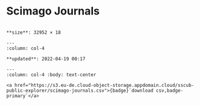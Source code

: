 
# Scimago Journals

````{panels} :column: col-4

**size**: 32952 × 18

---
:column: col-4

**updated**: 2022-04-19 00:17

---
:column: col-4 :body: text-center

<a href="https://s3.eu-de.cloud-object-storage.appdomain.cloud/sscub-public-explorer/scimago-journals.csv">{badge}`download csv,badge-primary`</a>

````

